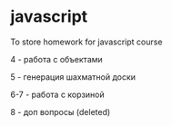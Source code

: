 # javascript
To store homework for javascript course

4 - работа с объектами

5 - генерация шахматной доски

6-7 - работа с корзиной

8 - доп вопросы (deleted)
